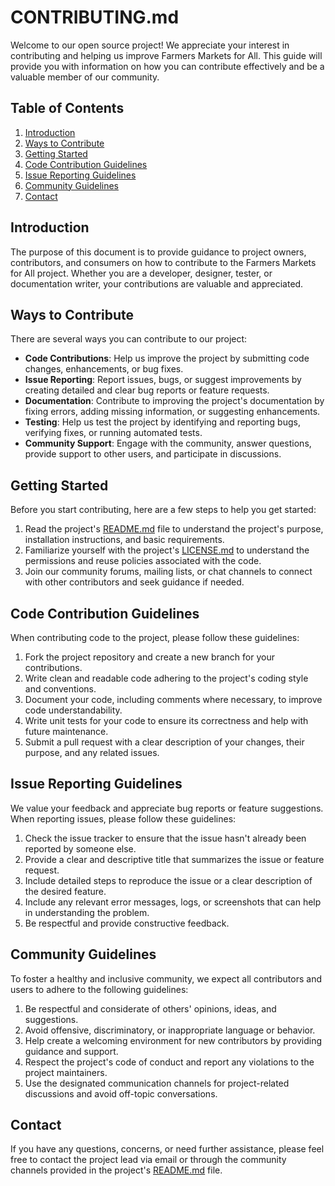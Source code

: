 # CONTRIBUTING.md

Welcome to our open source project! We appreciate your interest in contributing and helping us improve Farmers Markets for All. This guide will provide you with information on how you can contribute effectively and be a valuable member of our community.

## Table of Contents

1. [Introduction](#introduction)
2. [Ways to Contribute](#ways-to-contribute)
3. [Getting Started](#getting-started)
4. [Code Contribution Guidelines](#code-contribution-guidelines)
5. [Issue Reporting Guidelines](#issue-reporting-guidelines)
6. [Community Guidelines](#community-guidelines)
7. [Contact](#contact)

## Introduction

The purpose of this document is to provide guidance to project owners, contributors, and consumers on how to contribute to the Farmers Markets for All project. Whether you are a developer, designer, tester, or documentation writer, your contributions are valuable and appreciated.

## Ways to Contribute

There are several ways you can contribute to our project:

- **Code Contributions**: Help us improve the project by submitting code changes, enhancements, or bug fixes.
- **Issue Reporting**: Report issues, bugs, or suggest improvements by creating detailed and clear bug reports or feature requests.
- **Documentation**: Contribute to improving the project's documentation by fixing errors, adding missing information, or suggesting enhancements.
- **Testing**: Help us test the project by identifying and reporting bugs, verifying fixes, or running automated tests.
- **Community Support**: Engage with the community, answer questions, provide support to other users, and participate in discussions.

## Getting Started

Before you start contributing, here are a few steps to help you get started:

1. Read the project's [README.md](README.md) file to understand the project's purpose, installation instructions, and basic requirements.
2. Familiarize yourself with the project's [LICENSE.md](LICENSE.md) to understand the permissions and reuse policies associated with the code.
3. Join our community forums, mailing lists, or chat channels to connect with other contributors and seek guidance if needed.

## Code Contribution Guidelines

When contributing code to the project, please follow these guidelines:

1. Fork the project repository and create a new branch for your contributions.
2. Write clean and readable code adhering to the project's coding style and conventions.
3. Document your code, including comments where necessary, to improve code understandability.
4. Write unit tests for your code to ensure its correctness and help with future maintenance.
5. Submit a pull request with a clear description of your changes, their purpose, and any related issues.

## Issue Reporting Guidelines

We value your feedback and appreciate bug reports or feature suggestions. When reporting issues, please follow these guidelines:

1. Check the issue tracker to ensure that the issue hasn't already been reported by someone else.
2. Provide a clear and descriptive title that summarizes the issue or feature request.
3. Include detailed steps to reproduce the issue or a clear description of the desired feature.
4. Include any relevant error messages, logs, or screenshots that can help in understanding the problem.
5. Be respectful and provide constructive feedback.

## Community Guidelines

To foster a healthy and inclusive community, we expect all contributors and users to adhere to the following guidelines:

1. Be respectful and considerate of others' opinions, ideas, and suggestions.
2. Avoid offensive, discriminatory, or inappropriate language or behavior.
3. Help create a welcoming environment for new contributors by providing guidance and support.
4. Respect the project's code of conduct and report any violations to the project maintainers.
5. Use the designated communication channels for project-related discussions and avoid off-topic conversations.

## Contact

If you have any questions, concerns, or need further assistance, please feel free to contact the project lead via email or through the community channels provided in the project's [README.md](README.md) file.

